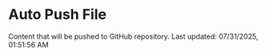 # Auto Push File

Content that will be pushed to GitHub repository.
Last updated: 07/31/2025, 01:51:56 AM